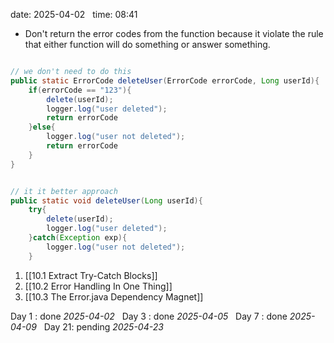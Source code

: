 date: 2025-04-02  
time: 08:41  

  - Don't return the error codes from the function because it violate the rule that either function will do something or answer something.

```java

// we don't need to do this
public static ErrorCode deleteUser(ErrorCode errorCode, Long userId){
	if(errorCode == "123"){
		delete(userId);
		logger.log("user deleted");
		return errorCode
	}else{
		logger.log("user not deleted");
		return errorCode
	}
} 
```

```java

// it it better approach
public static void deleteUser(Long userId){
	try{
		delete(userId);
		logger.log("user deleted");
	}catch(Exception exp){
		logger.log("user not deleted");
	}
```

1. [[10.1 Extract Try-Catch Blocks]]
2. [[10.2 Error Handling In One Thing]]
3. [[10.3 The Error.java Dependency Magnet]]

Day 1 : done *2025-04-02*  
Day 3 : done *2025-04-05*  
Day 7 : done *2025-04-09*  
Day 21: pending *2025-04-23*